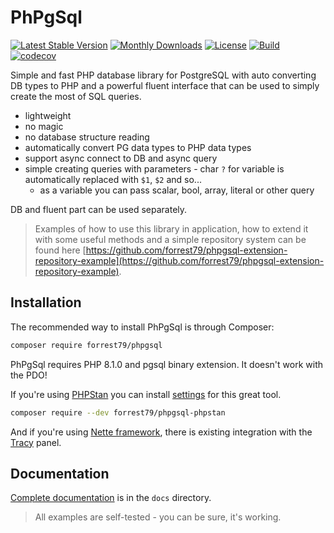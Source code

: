 PhPgSql
=======

[![Latest Stable Version](https://poser.pugx.org/forrest79/phpgsql/v)](//packagist.org/packages/forrest79/phpgsql)
[![Monthly Downloads](https://poser.pugx.org/forrest79/phpgsql/d/monthly)](//packagist.org/packages/forrest79/phpgsql)
[![License](https://poser.pugx.org/forrest79/phpgsql/license)](//packagist.org/packages/forrest79/phpgsql)
[![Build](https://github.com/forrest79/phpgsql/actions/workflows/build.yml/badge.svg?branch=master)](https://github.com/forrest79/phpgsql/actions/workflows/build.yml)
[![codecov](https://codecov.io/gh/forrest79/phpgsql/graph/badge.svg?token=QBWAKKUSN3)](https://codecov.io/gh/forrest79/phpgsql)

Simple and fast PHP database library for PostgreSQL with auto converting DB types to PHP and a powerful fluent interface that can be used to simply create the most of SQL queries.

- lightweight
- no magic
- no database structure reading
- automatically convert PG data types to PHP data types
- support async connect to DB and async query
- simple creating queries with parameters - char `?` for variable is automatically replaced with `$1`, `$2` and so...
  - as a variable you can pass scalar, bool, array, literal or other query

DB and fluent part can be used separately.

> Examples of how to use this library in application, how to extend it with some useful methods and a simple repository system can be found here [https://github.com/forrest79/phpgsql-extension-repository-example](https://github.com/forrest79/phpgsql-extension-repository-example).


## Installation

The recommended way to install PhPgSql is through Composer:

```sh
composer require forrest79/phpgsql
```

PhPgSql requires PHP 8.1.0 and pgsql binary extension. It doesn't work with the PDO!

If you're using [PHPStan](https://phpstan.org/) you can install [settings](https://github.com/forrest79/phpgsql-phpstan) for this great tool. 

```sh
composer require --dev forrest79/phpgsql-phpstan
```

And if you're using [Nette framework](https://nette.org/), there is existing integration with the [Tracy](https://tracy.nette.org/) panel.


## Documentation

[Complete documentation](docs/index.md) is in the `docs` directory.

> All examples are self-tested - you can be sure, it's working.
